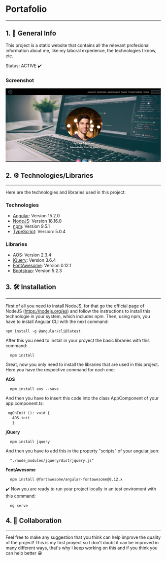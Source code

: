 # Portafolio
***
## 1. :notebook_with_decorative_cover: General Info
This project is a static website that contains all the relevant profesional information about me, like my laboral experience, the technologies I know, etc. 

Status: ACTIVE :heavy_check_mark:

### Screenshot
![Portafolio](src/assets/Screenshot%20Portfolio.png)

## 2. :gear: Technologies/Libraries
***
Here are the technologies and libraries used in this project:
### Technologies
* [Angular](https://angular.io/): Version 15.2.0
* [NodeJS](https://nodejs.org/es): Version 18.16.0
* [npm](https://www.npmjs.com/): Version 9.5.1
* [TypeScript](https://www.typescriptlang.org/): Version: 5.0.4
### Libraries
* [AOS](https://michalsnik.github.io/aos/): Version 2.3.4
* [jQuery](https://jquery.com/): Version 3.6.4
* [FontAwesome](https://fontawesome.com/): Version 0.12.1
* [Bootstrap](https://getbootstrap.com/): Version 5.2.3
## 3. :hammer_and_wrench: Installation
***
First of all you need to install NodeJS, for that go the official page of NodeJS (https://nodejs.org/es) and follow the instructions to install this technologie in your system, which includes npm. 
Then, using npm, you have to install Angular CLI with the next command:
  ```
  npm install -g @angular/cli@latest
  ```
After this you need to install in your proyect the basic libraries with this command:
```
  npm install
 ```

Great, now you only need to install the libraries that are used in this project. Here you have the respective command for each one:

**AOS** 
```
  npm install aos --save
  ```
 And then you have to insert this code into the class AppComponent of your app.component.ts:
 ```
  ngOnInit (): void {
    AOS.init
    }
  ```
**jQuery**
```
  npm install jquery
  ```
 And then you have to add this in the property "scripts" of your angular.json:  
```
  "./node_modules/jquery/dist/jquery.js" 
```
**FontAwesome**
```
  npm install @fortawesome/angular-fontawesome@0.12.x
```
:heavy_check_mark: Now you are ready to run your project locally in an test enviroment with this command:
```
  ng serve
```
## 4. :wave: Collaboration
***
Feel free to make any suggestion that you think can help improve the quality of the project! This is my first proyect so I don't doubt it can be improved in many different ways, that's why I keep working on this and if you think you can help better :grinning:


